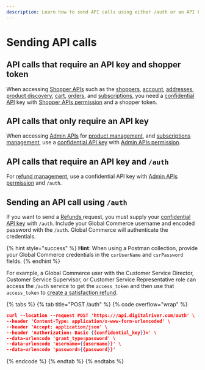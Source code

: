```yaml
---
description: Learn how to send API calls using either /auth or an API key.
---
```


# Sending API calls

## API calls that require an API key and shopper token

When accessing [Shopper APIs](broken-reference) such as the [shoppers](../../shopper-apis/shoppers/), [account](../../shopper-apis/shoppers/account.md), [addresses](../../shopper-apis/shoppers/addresses.md), [product discovery](../../shopper-apis/product-discovery/), [cart](../../shopper-apis/cart/), [orders](../../shopper-apis/orders-1/), and [subscriptions](../../general-resources/common-shoppers-and-admin-apis-reference/subscriptions/), you need a [confidential API](../../resources/API-structure/api-keys.md#confidential-keys) key with [Shopper APIs permission](roles-and-permissions.md#commerce-api-suite-roles-and-permissions) and a shopper token.&#x20;

## API calls that only require an API key

When accessing [Admin APIs](broken-reference) for [product management](../../admin-apis/product-management/), and [subscriptions management](../../admin-apis/subscription-management/), use a [confidential API key](broken-reference) with [Admin APIs permission](broken-reference).

## API calls that require an API key and `/auth`

For [refund management](../../admin-apis/refunds/), use a confidential API key with [Admin APIs permission](roles-and-permissions.md#commerce-api-suite-roles-and-permissions) and `/auth`.&#x20;

## Sending an API call using `/auth`

If you want to send a [Refunds ](../../admin-apis/refunds/)request, you must supply your [confidential API key](../../resources/API-structure/api-keys.md#confidential-keys) with `/auth`. Include your Global Commerce username and encoded password with the `/auth`. Global Commerce will authenticate the credentials.

{% hint style="success" %}
**Hint**: When using a Postman collection,  provide your Global Commerce credentials in the  `csrUserName` and `csrPassword` fields.
{% endhint %}

For example, a Global Commerce user with the Customer Service Director, Customer Service Supervisor, or Customer Service Representative role can access the `/auth` service to get the `access_token` and then use that `access_token` to [create a satisfaction refund](../../admin-apis/refunds/creating-a-satisfaction-refund.md).

{% tabs %}
{% tab title="POST /auth" %}
{% code overflow="wrap" %}
```json
curl --location --request POST 'https:///api.digitalriver.com/auth' \
--header 'Content-Type: application/x-www-form-urlencoded' \
--header 'Accept: application/json' \
--header 'Authorization: Basic {{confidential_key}}=' \
--data-urlencode 'grant_type=password' \
--data-urlencode 'username={{username}}' \
--data-urlencode 'password={{password}}'
```
{% endcode %}
{% endtab %}
{% endtabs %}
